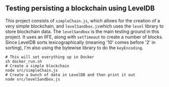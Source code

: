 ## Testing persisting a blockchain using LevelDB

This project consists of `simpleChain.js`, which allows for the creation of a very
simple blockchain, and `levelSandbox.js`which uses the `level` library to store
blockchain data.  The `levelSandbox` is the main testing ground in this project.
It uses an IIFE, along with `setTimeout` to create a number of blocks. Since LevelDB
sorts lexicographically (meaning '10' comes before '2' in sorting), I'm also using
the bytewise library to do the `keyEncoding`.

```
# This will set everything up in Docker
sh docker_run.sh
# Create a simple blockchain
node src/simpleChain.js
# Create a bunch of data in LevelDB and then print it out
node src/levelSandbox.js
```

